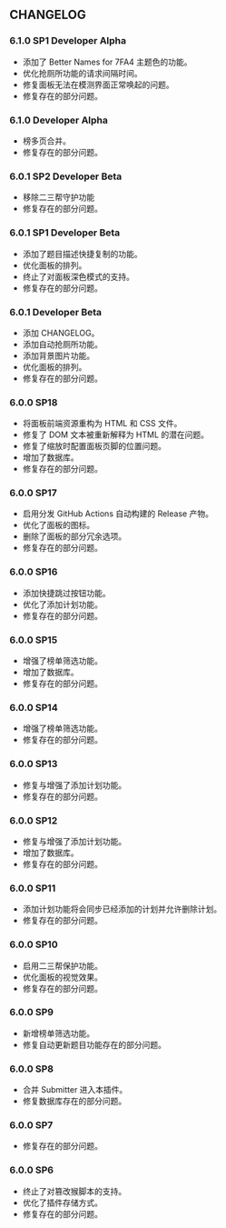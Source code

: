 ## CHANGELOG

### 6.1.0 SP1 Developer Alpha
- 添加了 Better Names for 7FA4 主题色的功能。
- 优化抢厕所功能的请求间隔时间。
- 修复面板无法在模测界面正常唤起的问题。
- 修复存在的部分问题。

### 6.1.0 Developer Alpha
- 榜多页合并。
- 修复存在的部分问题。

### 6.0.1 SP2 Developer Beta
- 移除二三帮守护功能
- 修复存在的部分问题。

### 6.0.1 SP1 Developer Beta
- 添加了题目描述快捷复制的功能。
- 优化面板的排列。
- 终止了对面板深色模式的支持。
- 修复存在的部分问题。

### 6.0.1 Developer Beta
- 添加 CHANGELOG。
- 添加自动抢厕所功能。
- 添加背景图片功能。
- 优化面板的排列。
- 修复存在的部分问题。

### 6.0.0 SP18
- 将面板前端资源重构为 HTML 和 CSS 文件。
- 修复了 DOM 文本被重新解释为 HTML 的潜在问题。
- 修复了缩放时配置面板页脚的位置问题。
- 增加了数据库。
- 修复存在的部分问题。

### 6.0.0 SP17
- 启用分发 GitHub Actions 自动构建的 Release 产物。
- 优化了面板的图标。
- 删除了面板的部分冗余选项。
- 修复存在的部分问题。

### 6.0.0 SP16
- 添加快捷跳过按钮功能。
- 优化了添加计划功能。
- 修复存在的部分问题。

### 6.0.0 SP15
- 增强了榜单筛选功能。
- 增加了数据库。
- 修复存在的部分问题。

### 6.0.0 SP14
- 增强了榜单筛选功能。
- 修复存在的部分问题。

### 6.0.0 SP13
- 修复与增强了添加计划功能。
- 修复存在的部分问题。

### 6.0.0 SP12
- 修复与增强了添加计划功能。
- 增加了数据库。
- 修复存在的部分问题。

### 6.0.0 SP11
- 添加计划功能将会同步已经添加的计划并允许删除计划。
- 修复存在的部分问题。

### 6.0.0 SP10
- 启用二三帮保护功能。
- 优化面板的视觉效果。
- 修复存在的部分问题。

### 6.0.0 SP9
- 新增榜单筛选功能。
- 修复自动更新题目功能存在的部分问题。

### 6.0.0 SP8
- 合并 Submitter 进入本插件。
- 修复数据库存在的部分问题。

### 6.0.0 SP7
- 修复存在的部分问题。

### 6.0.0 SP6
- 终止了对篡改猴脚本的支持。
- 优化了插件存储方式。
- 修复存在的部分问题。